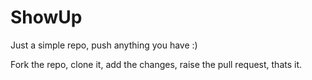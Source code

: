 # ShowUp
Just a simple repo, push anything you have :)

Fork the repo, clone it, add the changes, raise the pull request, thats it.
